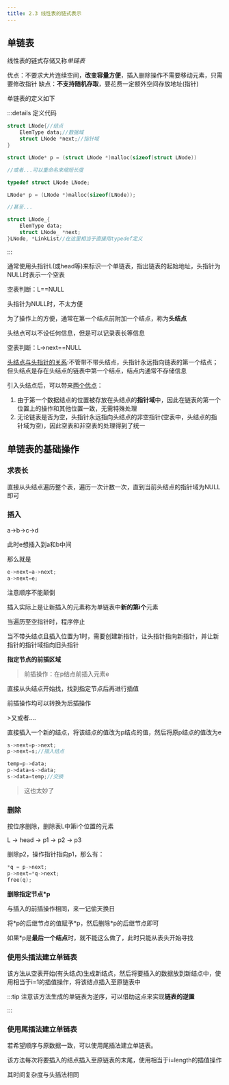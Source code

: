 ```yaml
---
title: 2.3 线性表的链式表示
---
```


## 单链表

线性表的链式存储又称*单链表*

优点：不要求大片连续空间，**改变容量方便**，插入删除操作不需要移动元素，只需要修改指针
缺点：**不支持随机存取**，要花费一定额外空间存放地址(指针)

单链表的定义如下

:::details 定义代码

```c
struct LNode{//结点
    ElemType data;//数据域
    struct LNode *next;//指针域
}

struct LNode* p = (struct LNode *)malloc(sizeof(struct LNode))

//或者...可以重命名来缩短长度

typedef struct LNode LNode;

LNode* p = (LNode *)malloc(sizeof(LNode));

//甚至...

struct LNode_{
    ElemType data;
    struct LNode_ *next;
}LNode, *LinkList//在这里相当于直接用typedef定义


```

:::

通常使用头指针L(或head等)来标识一个单链表，指出链表的起始地址，头指针为NULL时表示一个空表

空表判断：L==NULL

头指针为NULL时，不太方便

为了操作上的方便，通常在第一个结点前附加一个结点，称为**头结点**

头结点可以不设任何信息，但是可以记录表长等信息

空表判断：L->next==NULL

<u>头结点与头指针的关系</u>:不管带不带头结点，头指针永远指向链表的第一个结点；但头结点是存在头结点的链表中第一个结点，结点内通常不存储信息

引入头结点后，可以带来<u>两个优点</u>：
1. 由于第一个数据结点的位置被存放在头结点的**指针域**中，因此在链表的第一个位置上的操作和其他位置一致，无需特殊处理
2. 无论链表是否为空，头指针永远指向头结点的非空指针(空表中，头结点的指针域为空)，因此空表和非空表的处理得到了统一


## 单链表的基础操作 

### 求表长
直接从头结点遍历整个表，遍历一次计数一次，直到当前头结点的指针域为NULL即可

### 插入

a->b->c->d

此时e想插入到a和b中间

那么就是

```c
e->next=a->next;
a->next=e;
```

注意顺序不能颠倒

插入实际上是让新插入的元素称为单链表中**新的第i个**元素

当遍历至空指针时，程序停止

当不带头结点且插入位置为1时，需要创建新指针，让头指针指向新指针，并让新指针的指针域指向旧头指针

**指定节点的前插区域**
>前插操作：在p结点前插入元素e

直接从头结点开始找，找到指定节点后再进行插值

前插操作均可以转换为后插操作

\>又或者....

直接插入一个新的结点，将该结点的值改为p结点的值，然后将原p结点的值改为e
```c
s->next=p->next;
p->next=s;//插入结点

temp=p->data;
p->data=s->data;
s->data=temp;//交换

```

>这也太妙了


### 删除

按位序删除，删除表L中第i个位置的元素

L -> head -> p1 -> p2 -> p3

删除p2，操作指针指向p1，那么有：

```c
*q = p->next;
p->next=*q->next;
free(q);
```

**删除指定节点*p**

与插入的前插操作相同，来一记偷天换日

将\*p的后继节点的值赋予\*p，然后删除\*p的后继节点即可

如果\*p是**最后一个结点**时，就不能这么做了，此时只能从表头开始寻找

### 使用头插法建立单链表

该方法从空表开始(有头结点)生成新结点，然后将要插入的数据放到新结点中，使用相当于i=1的插值操作，将该结点插入至原链表中

:::tip
注意该方法生成的单链表为逆序，可以借助这点来实现**链表的逆置**

:::
### 使用尾插法建立单链表

若希望顺序与原数据一致，可以使用尾插法建立单链表。

该方法每次将要插入的结点插入至原链表的末尾，使用相当于i=length的插值操作

其时间复杂度与头插法相同

##
